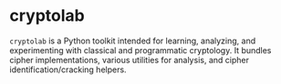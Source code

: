 # cryptolab

`cryptolab` is a Python toolkit intended for learning, analyzing, and experimenting with classical and programmatic cryptology. It bundles cipher implementations, various utilities for analysis, and cipher identification/cracking helpers. 

